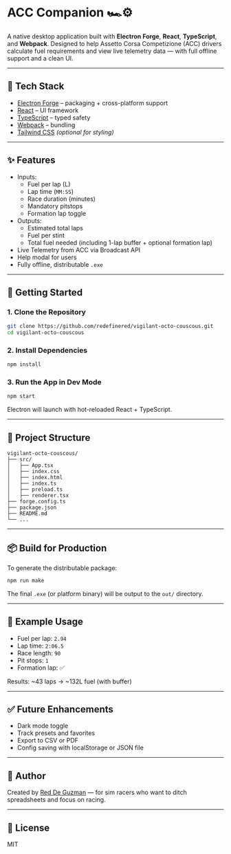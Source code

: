 # ACC Companion 🏎️⚙️

A native desktop application built with **Electron Forge**, **React**, **TypeScript**, and **Webpack**. Designed to help Assetto Corsa Competizione (ACC) drivers calculate fuel requirements and view live telemetry data — with full offline support and a clean UI.

---

## 🔧 Tech Stack

- [Electron Forge](https://www.electronforge.io/) – packaging + cross-platform support
- [React](https://reactjs.org/) – UI framework
- [TypeScript](https://www.typescriptlang.org/) – typed safety
- [Webpack](https://webpack.js.org/) – bundling
- [Tailwind CSS](https://tailwindcss.com/) *(optional for styling)*

---

## ✨ Features

- Inputs:
  - Fuel per lap (L)
  - Lap time (`MM:SS`)
  - Race duration (minutes)
  - Mandatory pitstops
  - Formation lap toggle
- Outputs:
  - Estimated total laps
  - Fuel per stint
  - Total fuel needed (including 1-lap buffer + optional formation lap)
- Live Telemetry from ACC via Broadcast API
- Help modal for users
- Fully offline, distributable `.exe`

---

## 🚀 Getting Started

### 1. Clone the Repository

```bash
git clone https://github.com/redefinered/vigilant-octo-couscous.git
cd vigilant-octo-couscous
```

### 2. Install Dependencies

```bash
npm install
```

### 3. Run the App in Dev Mode

```bash
npm start
```

Electron will launch with hot-reloaded React + TypeScript.

---

## 🧱 Project Structure

```
vigilant-octo-couscous/
├── src/
│   ├── App.tsx
│   ├── index.css
│   ├── index.html
│   ├── index.ts
│   ├── preload.ts
│   ├── renderer.tsx
├── forge.config.ts
├── package.json
├── README.md
└── ...
```

---

## 📦 Build for Production

To generate the distributable package:

```bash
npm run make
```

The final `.exe` (or platform binary) will be output to the `out/` directory.

---

## 🧪 Example Usage

- Fuel per lap: `2.94`
- Lap time: `2:06.5`
- Race length: `90`
- Pit stops: `1`
- Formation lap: ✅

Results: ~43 laps → ~132L fuel (with buffer)

---

## ✅ Future Enhancements

- Dark mode toggle
- Track presets and favorites
- Export to CSV or PDF
- Config saving with localStorage or JSON file

---

## 👤 Author

Created by [Red De Guzman](https://github.com/redefinered) — for sim racers who want to ditch spreadsheets and focus on racing.

---

## 📃 License

MIT
